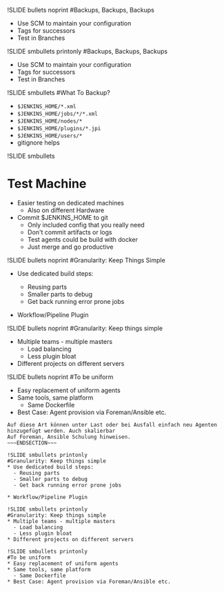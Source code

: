 !SLIDE bullets noprint
#Backups, Backups, Backups
* Use SCM to maintain your configuration
* Tags for successors
* Test in Branches

!SLIDE smbullets printonly
#Backups, Backups, Backups
* Use SCM to maintain your configuration
* Tags for successors
* Test in Branches

!SLIDE smbullets
#What To Backup?

* `$JENKINS_HOME/*.xml`
* `$JENKINS_HOME/jobs/*/*.xml`
* `$JENKINS_HOME/nodes/*`
* `$JENKINS_HOME/plugins/*.jpi`
* `$JENKINS_HOME/users/*`
* gitignore helps

!SLIDE smbullets
# Test Machine
* Easier testing on dedicated machines
  - Also on different Hardware
* Commit $JENKINS\_HOME to git
  - Only included config that you really need
  - Don't commit artifacts or logs
  - Test agents could be build with docker
  - Just merge and go productive

!SLIDE bullets  noprint
#Granularity: Keep Things Simple
* Use dedicated build steps:
  - Reusing parts
  - Smaller parts to debug
  - Get back running error prone jobs

* Workflow/Pipeline Plugin

!SLIDE bullets  noprint
#Granularity: Keep things simple
* Multiple teams - multiple masters
  - Load balancing
  - Less plugin bloat
* Different projects on different servers

!SLIDE bullets noprint
#To be uniform
* Easy replacement of uniform agents
* Same tools, same platform
  - Same Dockerfile
* Best Case: Agent provision via Foreman/Ansible etc.

~~~SECTION:notes~~~
Auf diese Art können unter Last oder bei Ausfall einfach neu Agenten
hinzugefügt werden. Auch skalierbar
Auf Foreman, Ansible Schulung hinweisen.
~~~ENDSECTION~~~

!SLIDE smbullets printonly
#Granularity: Keep things simple
* Use dedicated build steps:
  - Reusing parts
  - Smaller parts to debug
  - Get back running error prone jobs

* Workflow/Pipeline Plugin

!SLIDE smbullets printonly
#Granularity: Keep things simple
* Multiple teams - multiple masters
  - Load balancing
  - Less plugin bloat
* Different projects on different servers

!SLIDE smbullets printonly
#To be uniform
* Easy replacement of uniform agents
* Same tools, same platform
  - Same Dockerfile
* Best Case: Agent provision via Foreman/Ansible etc.
